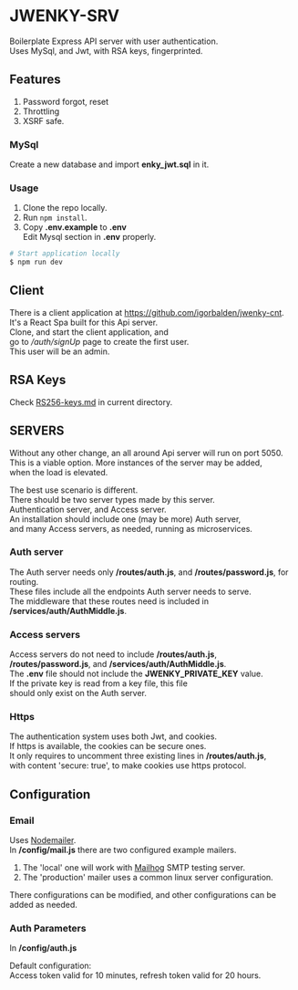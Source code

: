 # JWENKY-SRV

Boilerplate Express API server with user authentication.  
Uses MySql, and Jwt, with RSA keys, fingerprinted.

## Features
1.  Password forgot, reset  
2.  Throttling  
3.  XSRF safe.

### MySql
Create a new database and import **enky_jwt.sql** in it.

### Usage
1.  Clone the repo locally.  
2.  Run `npm install`.  
3.  Copy **.env.example** to **.env**  
    Edit Mysql section in **.env** properly.  

```sh
# Start application locally
$ npm run dev
```

## Client
There is a client application at https://github.com/igorbalden/jwenky-cnt.  
It's a React Spa built for this Api server.  
Clone, and start the client application, and  
go to */auth/signUp* page to create the first user.  
This user will be an admin.  

## RSA Keys
Check [RS256-keys.md](./RS256-keys.md) in current directory.

## SERVERS
Without any other change, an all around Api server will run on port 5050.  
This is a viable option. More instances of the server may be added,  
when the load is elevated.  
  
The best use scenario is different.  
There should be two server types made by this server.  
Authentication server, and Access server.  
An installation should include one (may be more) Auth server,  
and many Access servers, as needed, running as microservices.  

### Auth server  
The Auth server needs only **/routes/auth.js**, and **/routes/password.js**, for routing.  
These files include all the endpoints Auth server needs to serve.  
The middleware that these routes need is included in **/services/auth/AuthMiddle.js**.  

### Access servers  
Access servers do not need to include **/routes/auth.js**,  
**/routes/password.js**, and **/services/auth/AuthMiddle.js**.  
The **.env** file should not include the **JWENKY_PRIVATE_KEY** value.  
If the private key is read from a key file, this file   
should only exist on the Auth server.

### Https  
The authentication system uses both Jwt, and cookies.  
If https is available, the cookies can be secure ones.  
It only requires to uncomment three existing lines in **/routes/auth.js**,  
with content 'secure: true', to make cookies use https protocol.  

## Configuration  
### Email
Uses [Nodemailer](https://github.com/nodemailer/nodemailer).  
In **/config/mail.js** there are two configured example mailers.  
1.  The 'local' one will work with [Mailhog](https://github.com/mailhog/MailHog) SMTP testing server.
2.  The 'production' mailer uses a common linux server configuration.  

There configurations can be modified, and other configurations can be added as needed.

### Auth  Parameters  
In **/config/auth.js**  

Default configuration:  
Access token valid for 10 minutes, refresh token valid for 20 hours.
